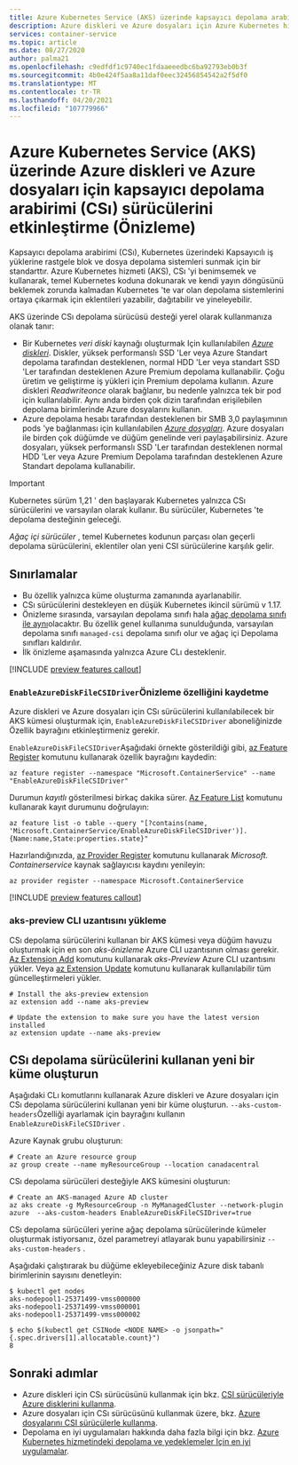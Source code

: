 ```yaml
---
title: Azure Kubernetes Service (AKS) üzerinde kapsayıcı depolama arabirimi (CSı) sürücülerini etkinleştirme
description: Azure diskleri ve Azure dosyaları için Azure Kubernetes hizmeti (AKS) kümesindeki kapsayıcı depolama arabirimi (CSı) sürücülerini nasıl etkinleştireceğinizi öğrenin.
services: container-service
ms.topic: article
ms.date: 08/27/2020
author: palma21
ms.openlocfilehash: c9edfdf1c9740ec1fdaaeeedbc6ba92793eb0b3f
ms.sourcegitcommit: 4b0e424f5aa8a11daf0eec32456854542a2f5df0
ms.translationtype: MT
ms.contentlocale: tr-TR
ms.lasthandoff: 04/20/2021
ms.locfileid: "107779966"
---
```

# <a name="enable-container-storage-interface-csi-drivers-for-azure-disks-and-azure-files-on-azure-kubernetes-service-aks-preview"></a>Azure Kubernetes Service (AKS) üzerinde Azure diskleri ve Azure dosyaları için kapsayıcı depolama arabirimi (CSı) sürücülerini etkinleştirme (Önizleme)

Kapsayıcı depolama arabirimi (CSı), Kubernetes üzerindeki Kapsayıcılı iş yüklerine rastgele blok ve dosya depolama sistemleri sunmak için bir standarttır. Azure Kubernetes hizmeti (AKS), CSı 'yi benimsemek ve kullanarak, temel Kubernetes koduna dokunarak ve kendi yayın döngüsünü beklemek zorunda kalmadan Kubernetes 'te var olan depolama sistemlerini ortaya çıkarmak için eklentileri yazabilir, dağıtabilir ve yineleyebilir.

AKS üzerinde CSı depolama sürücüsü desteği yerel olarak kullanmanıza olanak tanır:
- Bir Kubernetes *veri diski* kaynağı oluşturmak Için kullanılabilen [*Azure diskleri*](azure-disk-csi.md). Diskler, yüksek performanslı SSD 'Ler veya Azure Standart depolama tarafından desteklenen, normal HDD 'Ler veya standart SSD 'Ler tarafından desteklenen Azure Premium depolama kullanabilir. Çoğu üretim ve geliştirme iş yükleri için Premium depolama kullanın. Azure diskleri *Readwriteonce* olarak bağlanır, bu nedenle yalnızca tek bir pod için kullanılabilir. Aynı anda birden çok dizin tarafından erişilebilen depolama birimlerinde Azure dosyalarını kullanın.
- Azure depolama hesabı tarafından desteklenen bir SMB 3,0 paylaşımının pods 'ye bağlanması için kullanılabilen [*Azure dosyaları*](azure-files-csi.md). Azure dosyaları ile birden çok düğümde ve düğüm genelinde veri paylaşabilirsiniz. Azure dosyaları, yüksek performanslı SSD 'Ler tarafından desteklenen normal HDD 'Ler veya Azure Premium Depolama tarafından desteklenen Azure Standart depolama kullanabilir.

> [!IMPORTANT]
> Kubernetes sürüm 1,21 ' den başlayarak Kubernetes yalnızca CSı sürücülerini ve varsayılan olarak kullanır. Bu sürücüler, Kubernetes 'te depolama desteğinin geleceği.
>
> *Ağaç içi sürücüler* , temel Kubernetes kodunun parçası olan geçerli depolama sürücülerini, eklentiler olan yeni CSI sürücülerine karşılık gelir.

## <a name="limitations"></a>Sınırlamalar

- Bu özellik yalnızca küme oluşturma zamanında ayarlanabilir.
- CSı sürücülerini destekleyen en düşük Kubernetes ikincil sürümü v 1.17.
- Önizleme sırasında, varsayılan depolama sınıfı hala [ağaç depolama sınıfı ile aynı](concepts-storage.md#storage-classes)olacaktır. Bu özellik genel kullanıma sunulduğunda, varsayılan depolama sınıfı `managed-csi` depolama sınıfı olur ve ağaç içi Depolama sınıfları kaldırılır.
- İlk önizleme aşamasında yalnızca Azure CLı desteklenir.

[!INCLUDE [preview features callout](./includes/preview/preview-callout.md)]

### <a name="register-the-enableazurediskfilecsidriver-preview-feature"></a>`EnableAzureDiskFileCSIDriver`Önizleme özelliğini kaydetme

Azure diskleri ve Azure dosyaları için CSı sürücülerini kullanılabilecek bir AKS kümesi oluşturmak için, `EnableAzureDiskFileCSIDriver` aboneliğinizde Özellik bayrağını etkinleştirmeniz gerekir.

`EnableAzureDiskFileCSIDriver`Aşağıdaki örnekte gösterildiği gibi, [az Feature Register][az-feature-register] komutunu kullanarak özellik bayrağını kaydedin:

```azurecli-interactive
az feature register --namespace "Microsoft.ContainerService" --name "EnableAzureDiskFileCSIDriver"
```

Durumun *kayıtlı* gösterilmesi birkaç dakika sürer. [Az Feature List][az-feature-list] komutunu kullanarak kayıt durumunu doğrulayın:

```azurecli-interactive
az feature list -o table --query "[?contains(name, 'Microsoft.ContainerService/EnableAzureDiskFileCSIDriver')].{Name:name,State:properties.state}"
```

Hazırlandığınızda, [az Provider Register][az-provider-register] komutunu kullanarak *Microsoft. Containerservice* kaynak sağlayıcısı kaydını yenileyin:

```azurecli-interactive
az provider register --namespace Microsoft.ContainerService
```

[!INCLUDE [preview features callout](./includes/preview/preview-callout.md)]

### <a name="install-aks-preview-cli-extension"></a>aks-preview CLI uzantısını yükleme

CSı depolama sürücülerini kullanan bir AKS kümesi veya düğüm havuzu oluşturmak için en son *aks-önizleme* Azure CLI uzantısının olması gerekir. [Az Extension Add][az-extension-add] komutunu kullanarak *aks-Preview* Azure CLI uzantısını yükler. Veya [az Extension Update][az-extension-update] komutunu kullanarak kullanılabilir tüm güncelleştirmeleri yükler.

```azurecli-interactive
# Install the aks-preview extension
az extension add --name aks-preview

# Update the extension to make sure you have the latest version installed
az extension update --name aks-preview
``` 


## <a name="create-a-new-cluster-that-can-use-csi-storage-drivers"></a>CSı depolama sürücülerini kullanan yeni bir küme oluşturun

Aşağıdaki CLı komutlarını kullanarak Azure diskleri ve Azure dosyaları için CSı depolama sürücülerini kullanan yeni bir küme oluşturun. `--aks-custom-headers`Özelliği ayarlamak için bayrağını kullanın `EnableAzureDiskFileCSIDriver` .

Azure Kaynak grubu oluşturun:

```azurecli-interactive
# Create an Azure resource group
az group create --name myResourceGroup --location canadacentral
```

CSı depolama sürücüleri desteğiyle AKS kümesini oluşturun:

```azurecli-interactive
# Create an AKS-managed Azure AD cluster
az aks create -g MyResourceGroup -n MyManagedCluster --network-plugin azure  --aks-custom-headers EnableAzureDiskFileCSIDriver=true
```

CSı depolama sürücüleri yerine ağaç depolama sürücülerinde kümeler oluşturmak istiyorsanız, özel parametreyi atlayarak bunu yapabilirsiniz `--aks-custom-headers` .


Aşağıdaki çalıştırarak bu düğüme ekleyebileceğiniz Azure disk tabanlı birimlerinin sayısını denetleyin:

```console
$ kubectl get nodes
aks-nodepool1-25371499-vmss000000
aks-nodepool1-25371499-vmss000001
aks-nodepool1-25371499-vmss000002

$ echo $(kubectl get CSINode <NODE NAME> -o jsonpath="{.spec.drivers[1].allocatable.count}")
8
```

## <a name="next-steps"></a>Sonraki adımlar

- Azure diskleri için CSı sürücüsünü kullanmak için bkz. [CSI sürücüleriyle Azure disklerini kullanma](azure-disk-csi.md).
- Azure dosyaları için CSı sürücüsünü kullanmak üzere, bkz. [Azure dosyalarını CSI sürücülerle kullanma](azure-files-csi.md).
- Depolama en iyi uygulamaları hakkında daha fazla bilgi için bkz. [Azure Kubernetes hizmetindeki depolama ve yedeklemeler Için en iyi uygulamalar][operator-best-practices-storage].

<!-- LINKS - external -->
[access-modes]: https://kubernetes.io/docs/concepts/storage/persistent-volumes/#access-modes
[kubectl-apply]: https://kubernetes.io/docs/reference/generated/kubectl/kubectl-commands#apply
[kubectl-get]: https://kubernetes.io/docs/reference/generated/kubectl/kubectl-commands#get
[kubernetes-storage-classes]: https://kubernetes.io/docs/concepts/storage/storage-classes/
[kubernetes-volumes]: https://kubernetes.io/docs/concepts/storage/persistent-volumes/
[managed-disk-pricing-performance]: https://azure.microsoft.com/pricing/details/managed-disks/

<!-- LINKS - internal -->
[azure-disk-volume]: azure-disk-volume.md
[azure-files-pvc]: azure-files-dynamic-pv.md
[premium-storage]: ../virtual-machines/disks-types.md
[az-disk-list]: /cli/azure/disk#az_disk_list
[az-snapshot-create]: /cli/azure/snapshot#az_snapshot_create
[az-disk-create]: /cli/azure/disk#az_disk_create
[az-disk-show]: /cli/azure/disk#az_disk_show
[aks-quickstart-cli]: kubernetes-walkthrough.md
[aks-quickstart-portal]: kubernetes-walkthrough-portal.md
[install-azure-cli]: /cli/azure/install-azure-cli
[operator-best-practices-storage]: operator-best-practices-storage.md
[concepts-storage]: concepts-storage.md
[storage-class-concepts]: concepts-storage.md#storage-classes
[az-extension-add]: /cli/azure/extension#az_extension_add
[az-extension-update]: /cli/azure/extension#az_extension_update
[az-feature-register]: /cli/azure/feature#az_feature_register
[az-feature-list]: /cli/azure/feature#az_feature_list
[az-provider-register]: /cli/azure/provider#az_provider_register